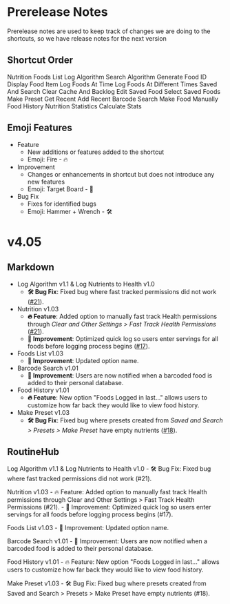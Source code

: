 # Prerelease Notes
Prerelease notes are used to keep track of changes we are doing to the shortcuts, so we have release notes for the next version

## Shortcut Order
Nutrition
Foods List
Log Algorithm
Search Algorithm
Generate Food ID
Display Food Item
Log Foods At Time
Log Foods At Different Times
Saved And Search
Clear Cache And Backlog
Edit Saved Food
Select Saved Foods
Make Preset
Get Recent
Add Recent
Barcode Search
Make Food Manually
Food History
Nutrition Statistics
Calculate Stats

## Emoji Features
- Feature
	- New additions or features added to the shortcut
	- Emoji: Fire - &#x0020;&#x1F525;
- Improvement
	- Changes or enhancements in shortcut but does not introduce any new features
	- Emoji: Target Board - &#x1F3AF;
- Bug Fix
	- Fixes for identified bugs
	- Emoji: Hammer + Wrench - &#x0020;&#x1F6E0;&#xFE0F;


# v4.05
## Markdown
- Log Algorithm v1.1 & Log Nutrients to Health v1.0
	- **&#x0020;&#x1F6E0;&#xFE0F; Bug Fix**: Fixed bug where fast tracked permissions did not work ([#21](https://github.com/iffy-pi/apple-shortcuts/issues/21)).
- Nutrition v1.03
	- **&#x0020;&#x1F525; Feature**: Added option to manually fast track Health permissions through *Clear and Other Settings > Fast Track Health Permissions* ([#21](https://github.com/iffy-pi/apple-shortcuts/issues/21)).
	- **&#x1F3AF; Improvement**: Optimized quick log so users enter servings for all foods before logging process begins ([#17](https://github.com/iffy-pi/apple-shortcuts/issues/17)).
- Foods List v1.03
	- **&#x1F3AF; Improvement**: Updated option name.
- Barcode Search v1.01
	- **&#x1F3AF; Improvement**: Users are now notified when a barcoded food is added to their personal database.
- Food History v1.01
	- **&#x0020;&#x1F525; Feature**: New option "Foods Logged in last..." allows users to customize how far back they would like to view food history.
- Make Preset v1.03
	- **&#x0020;&#x1F6E0;&#xFE0F; Bug Fix**: Fixed bug where presets created from *Saved and Search > Presets > Make Preset* have empty nutrients ([#18](https://github.com/iffy-pi/apple-shortcuts/issues/18)).

## RoutineHub
Log Algorithm v1.1 & Log Nutrients to Health v1.0
	- 🛠️ Bug Fix: Fixed bug where fast tracked permissions did not work (#21).

Nutrition v1.03
	- 🔥 Feature: Added option to manually fast track Health permissions through Clear and Other Settings > Fast Track Health Permissions (#21).
	- 🎯 Improvement: Optimized quick log so users enter servings for all foods before logging process begins (#17).

Foods List v1.03
	- 🎯 Improvement: Updated option name.

Barcode Search v1.01
	- 🎯 Improvement: Users are now notified when a barcoded food is added to their personal database.

Food History v1.01
	- 🔥 Feature: New option "Foods Logged in last..." allows users to customize how far back they would like to view food history.

Make Preset v1.03
	- 🛠️ Bug Fix: Fixed bug where presets created from Saved and Search > Presets > Make Preset have empty nutrients (#18).
